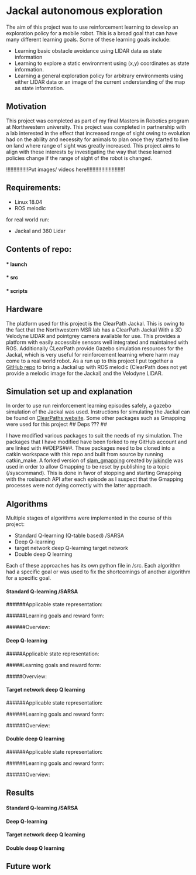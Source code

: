 # Jackal autonomous exploration
The aim of this project was to use reinforcement learning to develop an exploration policy for a mobile robot. This is a broad goal that can have many different learning goals. Some of these learning goals include:
* Learning basic obstacle avoidance using LIDAR data as state information
* Learning to explore a static environment using (x,y) coordinates as state information.
* Learning a general exploration policy for arbitrary environments using either LIDAR data or an image of the current understanding of the map as state information.

## Motivation
This project was completed as part of my final Masters in Robotics program at Northwestern university. This project was completed in partnership with a lab interested in the effect that increased range of sight owing to evolution had on the ability and necessity for animals to plan once they started to live on land where range of sight was greatly increased. This project aims to align with these interests by investigating the way that these learned policies change if the range of sight of the robot is changed.

!!!!!!!!!!!!!!!Put images/ videos here!!!!!!!!!!!!!!!!!!!!!!!!!1

## Requirements:

* Linux 18.04
* ROS melodic

for real world run:

* Jackal and 360 Lidar

## Contents of repo:
#### * launch
#### * src
#### * scripts


## Hardware
The platform used for this project is the ClearPath Jackal. This is owing to the fact that the Northwestern MSR lab has a ClearPath Jackal With a 3D Velodyne LIDAR and pointgrey camera available for use. This provides a platform with easily accessible sensors well integrated and maintained with ROS. Additionally CLearPath provide Gazebo simulation resources for the Jackal, which is very useful for reinforcement learning where harm may come to a real world robot. As a run up to this project I put together a [GitHub repo](https://github.com/robo-jordo/jackal_melodic_bringup) to bring a Jackal up with ROS melodic (ClearPath does not yet provide a melodic image for the Jackal) and the Velodyne LIDAR.


## Simulation set up and explanation

In order to use run reinforcement learning episodes safely, a gazebo simulation of the Jackal was used. Instructions for simulating the Jackal can be found on [ClearPaths website](https://www.clearpathrobotics.com/assets/guides/jackal/simulation.html). Some other packages such as Gmapping were used for this project ## Deps ??? ##

I have modified various packages to suit the needs of my simulation.
The packages that I have modified have been forked to my GitHub account and are linked with ##DEPS###. These packages need to be cloned into a catkin workspace with this repo and built from source by running catkin_make.
A forked version of [slam_gmapping](https://github.com/jukindle/slam_gmapping) created by [jukindle](https://github.com/jukindle) was used in order to allow Gmapping to be reset by publishing to a topic (/syscommand). This is done in favor of stopping and starting Gmapping with the roslaunch API after each episode as I suspect that the Gmapping processes were not dying correctly with the latter approach.

## Algorithms
Multiple stages of algorithms were implemented in the course of this project:
* Standard Q-learning (Q-table based) /SARSA
* Deep Q-learning
* target network deep Q-learning target network
* Double deep Q learning

Each of these approaches has its own python file in /src.
Each algorithm had a specific goal or was used to fix the shortcomings of another algorithm for a specific goal.

#### Standard Q-learning /SARSA

######Applicable state representation:

######Learning goals and reward form:

######Overview:

#### Deep Q-learning

#####Applicable state representation:

#####Learning goals and reward form:

#####Overview:

#### Target network deep Q learning

######Applicable state representation:

######Learning goals and reward form:

######Overview:

#### Double deep Q learning

######Applicable state representation:

######Learning goals and reward form:

######Overview:


## Results

#### Standard Q-learning /SARSA

#### Deep Q-learning

#### Target network deep Q learning

#### Double deep Q learning


## Future work